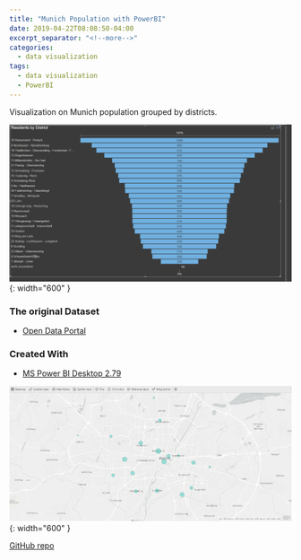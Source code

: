 ```yaml
---
title: "Munich Population with PowerBI"
date: 2019-04-22T08:08:50-04:00
excerpt_separator: "<!--more-->"
categories:
  - data visualization
tags:
  - data visualization
  - PowerBI
---
```


Visualization on Munich population grouped by districts.

![alt text](https://raw.githubusercontent.com/matkosoric/Data-Visualizations/master/PowerBI/Munich/2.munich_residents_by_district.PNG?raw=true "Title"){: width="600" }

<!--more-->


### The original Dataset

* [Open Data Portal](https://www.opengov-muenchen.de/tr/dataset/bevoelkerung-stadtbezirken/resource/a641ce6a-4e01-4f4b-9976-1ae6a47e3762)


### Created With

* [MS Power BI Desktop 2.79](https://powerbi.microsoft.com/)



![alt text](https://raw.githubusercontent.com/matkosoric/Data-Visualizations/master/PowerBI/Munich/1.munich_population_density_by_district.PNG?raw=true "Title"){: width="600" }



[GitHub repo](https://github.com/matkosoric/Data-Visualizations/tree/master/PowerBI/Munich)

